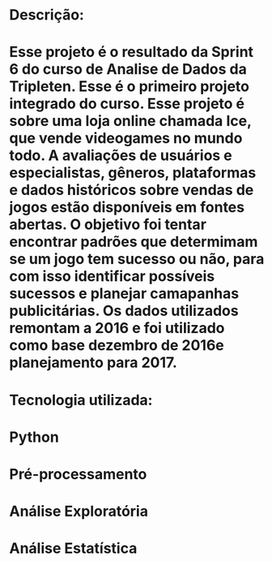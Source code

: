 # Descrição:
# Esse projeto é o resultado da Sprint 6 do curso de Analise de Dados da Tripleten. Esse é o primeiro projeto integrado do curso. Esse projeto é sobre uma loja online chamada Ice, que vende videogames no mundo todo. A avaliações de usuários e especialistas, gêneros, plataformas e dados históricos sobre vendas de jogos estão disponíveis em fontes abertas. O objetivo foi tentar encontrar padrões que determimam se um jogo tem sucesso ou não, para com isso identificar possíveis sucessos e planejar camapanhas publicitárias. Os dados utilizados remontam a 2016 e foi utilizado como base dezembro de 2016e planejamento para 2017.
# Tecnologia utilizada:
# Python
# Pré-processamento
# Análise Exploratória
# Análise Estatística
